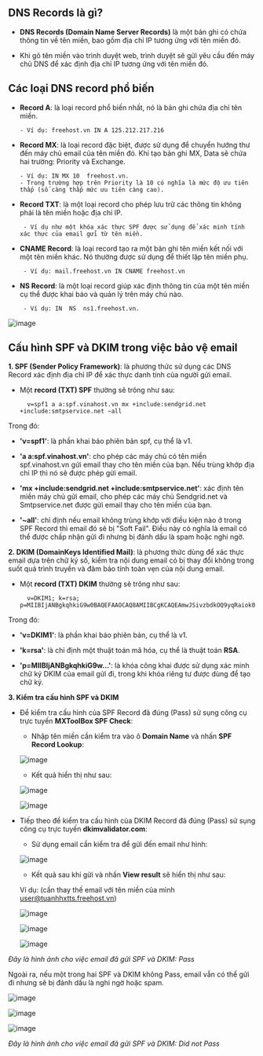 **DNS Records là gì?**
-
- **DNS Records (Domain Name Server Records)** là một bản ghi có chứa thông tin về tên miền, bao gồm địa chỉ IP tương ứng với tên miền đó.

- Khi gõ tên miền vào trình duyệt web, trình duyệt sẽ gửi yêu cầu đến máy chủ DNS để xác định địa chỉ IP tương ứng với tên miền đó.

**Các loại DNS record phổ biến**
-
- **Record A**: là loại record phổ biến nhất, nó là bản ghi chứa địa chỉ tên miền.

      - Ví dụ: freehost.vn IN A 125.212.217.216

- **Record MX**: là loại record đặc biệt, được sử dụng để chuyển hướng thư đến máy chủ email của tên miền đó. Khi tạo bản ghi MX, Data sẽ chứa hai trường: Priority và Exchange.

      - Ví dụ: IN MX 10  freehost.vn. 
      - Trong trường hợp trên Priority là 10 có nghĩa là mức độ ưu tiên thấp (số càng thấp mức ưu tiên càng cao).

- **Record TXT**: là một loại record cho phép lưu trữ các thông tin không phải là tên miền hoặc địa chỉ IP. 

       - Ví dụ như một khóa xác thực SPF được sử dụng để xác minh tính xác thực của email gửi từ tên miền.
       
- **CNAME Record**: là loại record tạo ra một bản ghi tên miền kết nối với một tên miền khác. Nó thường được sử dụng để thiết lập tên miền phụ.

       - Ví dụ: mail.freehost.vn IN CNAME freehost.vn 
       
- **NS Record**: là một loại record giúp xác định thông tin của một tên miền cụ thể được khai báo và quản lý trên máy chủ nào.

       - Ví dụ: IN  NS  ns1.freehost.vn.

![image](https://github.com/user-attachments/assets/af85b517-634e-4e19-b1b9-cc42698e6ab6)

**Cấu hình SPF và DKIM trong việc bảo vệ email**
-
**1. SPF (Sender Policy Framework)**: là phương thức sử dụng các DNS Record xác định địa chỉ IP để xác thực danh tính của người gửi email.

- Một **record (TXT) SPF** thường sẽ trông như sau:

        v=spf1 a a:spf.vinahost.vn mx +include:sendgrid.net +include:smtpservice.net ~all
        
Trong đó:

   - **'v=spf1'**: là phần khai báo phiên bản spf, cụ thể là v1.
   
   - **'a a:spf.vinahost.vn'**: cho phép các máy chủ có tên miền spf.vinahost.vn gửi email thay cho tên miền của bạn. Nếu trùng khớp địa chỉ IP thì nó sẽ được phép gửi email.
   
   - **'mx +include:sendgrid.net +include:smtpservice.net'**:
   xác định tên miền máy chủ gửi email, cho phép các máy chủ Sendgrid.net và Smtpservice.net được gửi email thay cho tên miền của bạn.
   
   - **'~all'**: chỉ định nếu email không trùng khớp với điều kiện nào ở trong SPF Record thì email đó sẽ bị "Soft Fail". Điều này có nghĩa là email có thể được chấp nhận gửi đi nhưng bị đánh dấu là spam hoặc nghi ngờ. 
   
**2. DKIM (DomainKeys Identified Mail)**: là phương thức dùng để xác thực email dựa trên chữ ký số, kiểm tra nội dung email có bị thay đổi không trong suốt quá trình truyền và đảm bảo tính toàn vẹn của nội dung email.

- Một **record (TXT) DKIM** thường sẽ trông như sau:

        v=DKIM1; k=rsa; p=MIIBIjANBgkqhkiG9w0BAQEFAAOCAQ8AMIIBCgKCAQEAmwJSivzbdkOQ9yqRaiok0VoNtJcnFJ0D/lqFzb1QxJFVnoViNLfCYHkg0qUfOHk/g/vj+X0zSrS/YGfsKkE+BF0JKeHf905wZL/sW6M6rXkz38Z6zfWY0UtN3Sp9icwxd4TaiIKsQnB8HrngqiRUnvf93i0Y0gHo41NlZrQ56+Fxln85ztNKR36KMEAK5bQbKhc1BZj6YQl4M4Hlw6fD2/W6WfN+s0IUdHDgXINrCMsZPrB/MBuxKbnmpqFrFZT0faYUfkCiTSsZwIT6dT+NiN6P5RTKnSnVI+DuUl+PUKyGUik4Vwoqa30H95Y3LrsXojlChLfeeFFa/DBqh5O+gQIDAQAB;

Trong đó:

   - **'v=DKIM1'**: là phần khai báo phiên bản, cụ thể là v1.
   
   - **'k=rsa'**: là chỉ định một thuật toán mã hóa, cụ thể là thuật toán **RSA**.
   
   - **'p=MIIBIjANBgkqhkiG9w...'**: là khóa công khai được sử dụng xác minh chữ ký DKIM của email gửi đi, trong khi khóa riêng tư được dùng để tạo chữ ký.

 
**3. Kiểm tra cấu hình SPF và DKIM**

- Để kiểm tra cấu hình của SPF Record đã đúng (Pass) sử sụng công cụ trực tuyến **MXToolBox SPF Check**:

    - Nhập tên miền cần kiểm tra vào ô **Domain Name** và nhấn **SPF Record Lookup**:
    
    ![image](https://github.com/user-attachments/assets/6cd888a2-b62c-4a78-9ae3-76158f6580cb)

    - Kết quả hiển thị như sau:
    
    ![image](https://github.com/user-attachments/assets/be0e19da-384f-4abd-8079-7e351072ab24)

    ![image](https://github.com/user-attachments/assets/486bf741-7e1e-4f81-85d9-d2db180ae5ad)

    
- Tiếp theo để kiểm tra cấu hình của DKIM Record đã đúng (Pass) sử sụng công cụ trực tuyến **dkimvalidator.com**:

    - Sử dụng email cần kiểm tra để gửi đến email như hình:
    
    ![image](https://github.com/user-attachments/assets/ef05c031-d834-4539-944f-b28e92bd1186)

    - Kết quả sau khi gửi và nhấn **View result** sẽ hiển thị như sau:

  Ví dụ: (cần thay thế email với tên miền của mình user@tuanhhxtts.freehost.vn)

    ![image](https://github.com/user-attachments/assets/38469c75-9dd1-4b5c-80e0-c8fa2e1303b0)

   ![image](https://github.com/user-attachments/assets/1ca9e025-ef65-49eb-9e3b-46b62427124a)

   ![image](https://github.com/user-attachments/assets/f72f2d31-4946-4c61-9697-533c6b0af80e)
   
 *Đây là hình ảnh cho việc email đã gửi SPF và DKIM: Pass*

 Ngoài ra, nếu một trong hai SPF và DKIM không Pass, email vẫn có thể gửi đi nhưng sẽ bị đánh dấu là nghi ngờ hoặc spam.

   ![image](https://github.com/user-attachments/assets/231b4bbb-4175-4c40-aa5a-8ea0b23f3567)

   ![image](https://github.com/user-attachments/assets/b2215295-ff77-436c-b9f2-11313f3d64bf)

   ![image](https://github.com/user-attachments/assets/6cc3dfd4-cf40-457a-9fea-c2416ed7bfb5)

*Đây là hình ảnh cho việc email đã gửi SPF và DKIM: Did not Pass*
